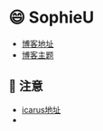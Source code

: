 # :smile: SophieU
- [博客地址](https://sophieu.github.io/SophieU)
- [博客主题](https://github.com/ppoffice/hexo-theme-icarus.git)

## :panda_face: 注意
- [icarus地址](https://github.com/ppoffice/hexo-theme-icarus.git)
- 

